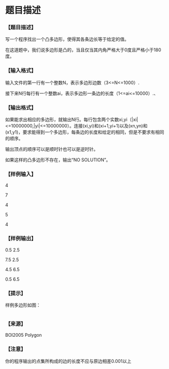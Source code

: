 # 题目描述


<h3>
【题目描述】
</h3>
<p>
写一个程序找出一个凸多边形，使得其各条边长等于给定的值。
</p>
<p>
在这道题中，我们说多边形是凸的，当且仅当其内角严格大于0度且严格小于180度。
</p>
<h3>
【输入格式】
</h3>
<p>
输入文件的第一行有一个整数N，表示多边形边数（3&lt;=N&lt;=1000）.
</p>
<p>
接下来N行每行有一个整数ai，表示多边形一条边的长度（1&lt;=ai&lt;=10000）.、
</p>
<h3>
【输出格式】
</h3>
<p>
如果能求出相应的多边形，就输出N行。每行包含两个实数xi,yi（|xi|&lt;=10000000,|yi|&lt;=10000000）。连接(xi,yi)和(xi+1,yi+1)以及(xn,yn)和(x1,y1)，要求能得到一个多边形，每条边的长度和给定的相同，但是不要求有相同的顺序。
</p>
<p>
输出顶点的顺序可以是顺时针也可以是逆时针。
</p>
<p>
如果这样的凸多边形不存在，输出“NO SOLUTION”。
</p>
<h3>
【样例输入】
</h3>
<p>
4
</p>
<p>
7
</p>
<p>
4
</p>
<p>
5
</p>
<p>
4
</p>
<h3>
【样例输出】
</h3>
<p>
0.5 2.5
</p>
<p>
7.5 2.5
</p>
<p>
4.5 6.5
</p>
<p>
0.5 6.5
</p>
<h3>
【提示】
</h3>
<p>
样例多边形如图：
</p>
<p>
<img src="/upload/image/20140610/20140610182326_23272.png" alt=""/> 
</p>
<h3>
【来源】
</h3>
<p>
BOI2005 Polygon
</p>
<h3>
【注意】
</h3>
<p>
你的程序输出的点集所构成的边的长度不应与原边相差0.001以上
</p>
